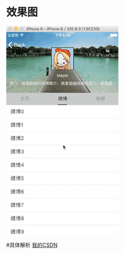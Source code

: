 # 效果图
![image](https://github.com/maple1994/WeiboHomePage/blob/master/show.gif)

#具体解析
[我的CSDN](http://blog.csdn.net/Bloody_Leaves/article/details/52831823)
